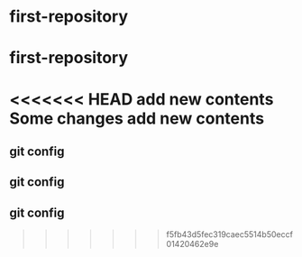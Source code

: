 # first-repository
# first-repository
<<<<<<< HEAD
add new contents
Some changes
add new contents
=======
## git config
## git config
## git config
>>>>>>> f5fb43d5fec319caec5514b50eccf01420462e9e
